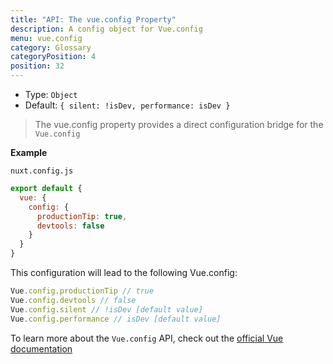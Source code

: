 ```yaml
---
title: "API: The vue.config Property"
description: A config object for Vue.config
menu: vue.config
category: Glossary
categoryPosition: 4
position: 32
---
```


- Type: `Object`
- Default: `{ silent: !isDev, performance: isDev }`

> The vue.config property provides a direct configuration bridge for the `Vue.config`


**Example**

`nuxt.config.js`

```js
export default {
  vue: {
    config: {
      productionTip: true,
      devtools: false
    }
  }
}
```

This configuration will lead to the following Vue.config:

``` js
Vue.config.productionTip // true
Vue.config.devtools // false
Vue.config.silent // !isDev [default value]
Vue.config.performance // isDev [default value]
```


To learn more about the `Vue.config` API, check out the [official Vue documentation](https://vuejs.org/v2/api/#Global-Config)
